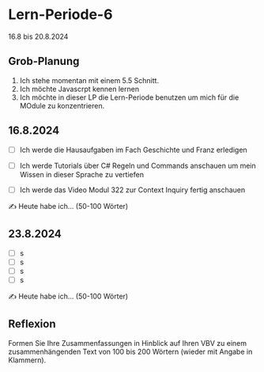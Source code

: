 # Lern-Periode-6

16.8 bis 20.8.2024

## Grob-Planung

1. Ich stehe momentan mit einem 5.5 Schnitt.
2. Ich möchte Javascrpt kennen lernen
3. Ich möchte in dieser LP die Lern-Periode benutzen um mich für die MOdule zu konzentrieren.

## 16.8.2024

- [ ] Ich werde die Hausaufgaben im Fach Geschichte und Franz erledigen
- [ ] Ich werde Tutorials über C# Regeln und Commands anschauen um mein Wissen in dieser Sprache zu vertiefen
- [ ] Ich werde das Video Modul 322 zur Context Inquiry fertig anschauen


✍️ Heute habe ich... (50-100 Wörter)

## 23.8.2024

- [ ] s
- [ ] s
- [ ] s
- [ ] s

✍️ Heute habe ich... (50-100 Wörter)


## Reflexion

Formen Sie Ihre Zusammenfassungen in Hinblick auf Ihren VBV zu einem zusammenhängenden Text von 100 bis 200 Wörtern (wieder mit Angabe in Klammern).
